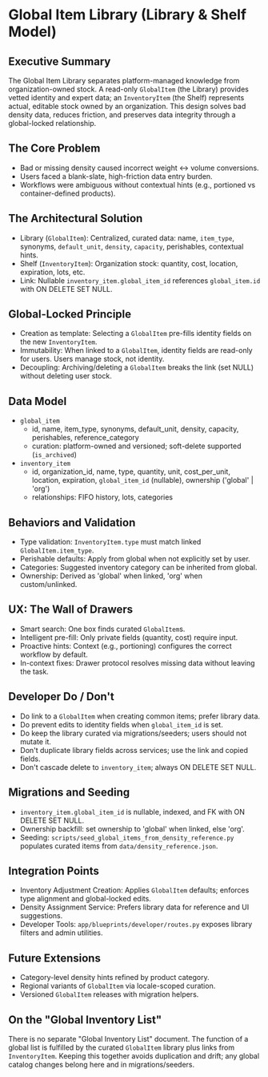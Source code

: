 # Global Item Library (Library & Shelf Model)

## Executive Summary

The Global Item Library separates platform-managed knowledge from organization-owned stock. A read-only `GlobalItem` (the Library) provides vetted identity and expert data; an `InventoryItem` (the Shelf) represents actual, editable stock owned by an organization. This design solves bad density data, reduces friction, and preserves data integrity through a global-locked relationship.

## The Core Problem

- Bad or missing density caused incorrect weight ↔ volume conversions.
- Users faced a blank-slate, high-friction data entry burden.
- Workflows were ambiguous without contextual hints (e.g., portioned vs container-defined products).

## The Architectural Solution

- Library (`GlobalItem`): Centralized, curated data: name, `item_type`, synonyms, `default_unit`, `density`, `capacity`, perishables, contextual hints.
- Shelf (`InventoryItem`): Organization stock: quantity, cost, location, expiration, lots, etc.
- Link: Nullable `inventory_item.global_item_id` references `global_item.id` with ON DELETE SET NULL.

## Global-Locked Principle

- Creation as template: Selecting a `GlobalItem` pre-fills identity fields on the new `InventoryItem`.
- Immutability: When linked to a `GlobalItem`, identity fields are read-only for users. Users manage stock, not identity.
- Decoupling: Archiving/deleting a `GlobalItem` breaks the link (set NULL) without deleting user stock.

## Data Model

- `global_item`
  - id, name, item_type, synonyms, default_unit, density, capacity, perishables, reference_category
  - curation: platform-owned and versioned; soft-delete supported (`is_archived`)
- `inventory_item`
  - id, organization_id, name, type, quantity, unit, cost_per_unit, location, expiration, `global_item_id` (nullable), ownership ('global' | 'org')
  - relationships: FIFO history, lots, categories

## Behaviors and Validation

- Type validation: `InventoryItem.type` must match linked `GlobalItem.item_type`.
- Perishable defaults: Apply from global when not explicitly set by user.
- Categories: Suggested inventory category can be inherited from global.
- Ownership: Derived as 'global' when linked, 'org' when custom/unlinked.

## UX: The Wall of Drawers

- Smart search: One box finds curated `GlobalItem`s.
- Intelligent pre-fill: Only private fields (quantity, cost) require input.
- Proactive hints: Context (e.g., portioning) configures the correct workflow by default.
- In-context fixes: Drawer protocol resolves missing data without leaving the task.

## Developer Do / Don't

- Do link to a `GlobalItem` when creating common items; prefer library data.
- Do prevent edits to identity fields when `global_item_id` is set.
- Do keep the library curated via migrations/seeders; users should not mutate it.
- Don't duplicate library fields across services; use the link and copied fields.
- Don't cascade delete to `inventory_item`; always ON DELETE SET NULL.

## Migrations and Seeding

- `inventory_item.global_item_id` is nullable, indexed, and FK with ON DELETE SET NULL.
- Ownership backfill: set ownership to 'global' when linked, else 'org'.
- Seeding: `scripts/seed_global_items_from_density_reference.py` populates curated items from `data/density_reference.json`.

## Integration Points

- Inventory Adjustment Creation: Applies `GlobalItem` defaults; enforces type alignment and global-locked edits.
- Density Assignment Service: Prefers library data for reference and UI suggestions.
- Developer Tools: `app/blueprints/developer/routes.py` exposes library filters and admin utilities.

## Future Extensions

- Category-level density hints refined by product category.
- Regional variants of `GlobalItem` via locale-scoped curation.
- Versioned `GlobalItem` releases with migration helpers.

## On the "Global Inventory List"

There is no separate "Global Inventory List" document. The function of a global list is fulfilled by the curated `GlobalItem` library plus links from `InventoryItem`. Keeping this together avoids duplication and drift; any global catalog changes belong here and in migrations/seeders.
